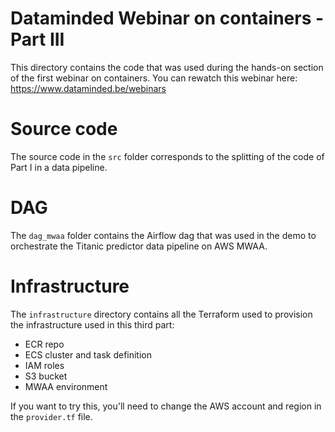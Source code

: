 # Dataminded Webinar on containers - Part III

This directory contains the code that was used during the hands-on section of the first webinar on containers.
You can rewatch this webinar here:
https://www.dataminded.be/webinars

# Source code
The source code in the `src` folder corresponds to the splitting of the code of Part I in a data pipeline.

# DAG
The `dag_mwaa` folder contains the Airflow dag that was used in the demo to orchestrate the Titanic predictor data pipeline on AWS MWAA.

# Infrastructure
The `infrastructure` directory contains all the Terraform used to provision the infrastructure used in this third part:
- ECR repo
- ECS cluster and task definition
- IAM roles
- S3 bucket
- MWAA environment

If you want to try this, you'll need to change the AWS account and region in the `provider.tf` file.

